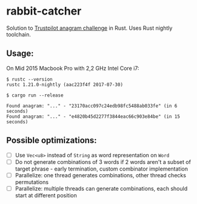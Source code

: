 # rabbit-catcher

Solution to [Trustpilot anagram challenge](http://followthewhiterabbit.trustpilot.com/) in Rust. Uses Rust nightly toolchain.

## Usage:

On Mid 2015 Macbook Pro with 2,2 GHz Intel Core i7:

```
$ rustc --version
rustc 1.21.0-nightly (aac223f4f 2017-07-30)

$ cargo run --release

Found anagram: "..." - "23170acc097c24edb98fc5488ab033fe" (in 6 seconds)
Found anagram: "..." - "e4820b45d2277f3844eac66c903e84be" (in 15 seconds)
```

## Possible optimizations:

* [ ] Use `Vec<u8>` instead of `String` as word representation on `Word`
* [ ] Do not generate combinations of 3 words if 2 words aren't a subset of target phrase - early termination, custom combinator implementation
* [ ] Parallelize: one thread generates combinations, other thread checks permutations
* [ ] Parallelize: multiple threads can generate combinations, each should start at different position
